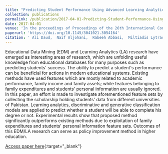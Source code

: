 ```yaml
---
title: "Predicting Student Performance Using Advanced Learning Analytics"
collection: publications
permalink: /publication/2017-04-01-Predicting-Student-Performance-Using-Advanced-Learning-Analytics
date: 2017-04-01
venue: 'In the proceedings of Proceedings of the 26th International Conference on World Wide Web Companion'
paperurl: 'https://doi.org/10.1145/3041021.3054164'
citation: ' Ali Daud,  Naif Aljohani,  Rabeeh Abbasi,  Miltiadis Lytras,  Farhat Abbas,  Jalal Alowibdi, &quot;Predicting Student Performance Using Advanced Learning Analytics.&quot; In the proceedings of Proceedings of the 26th International Conference on World Wide Web Companion, 2017.'
---
```

Educational Data Mining (EDM) and Learning Analytics (LA) research have emerged as interesting areas of research, which are unfolding useful knowledge from educational databases for many purposes such as predicting students&apos; success. The ability to predict a student&apos;s performance can be beneficial for actions in modern educational systems. Existing methods have used features which are mostly related to academic performance, family income and family assets; while features belonging to family expenditures and students&apos; personal information are usually ignored. In this paper, an effort is made to investigate aforementioned feature sets by collecting the scholarship holding students&apos; data from different universities of Pakistan. Learning analytics, discriminative and generative classification models are applied to predict whether a student will be able to complete his degree or not. Experimental results show that proposed method significantly outperforms existing methods due to exploitation of family expenditures and students&apos; personal information feature sets. Outcomes of this EDM/LA research can serve as policy improvement method in higher education.

[Access paper here](https://doi.org/10.1145/3041021.3054164){:target="_blank"}
